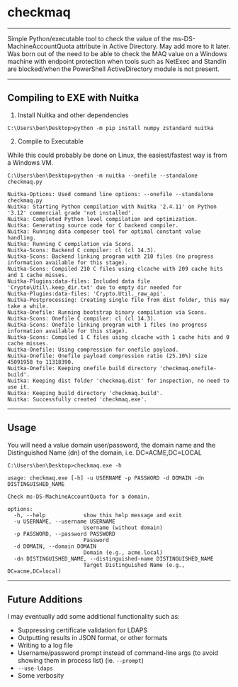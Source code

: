 # checkmaq
---

Simple Python/executable tool to check the value of the ms-DS-MachineAccountQuota attribute in Active Directory. May add more to it later. Was born out of the need to be able to check the MAQ value on a Windows machine with endpoint protection when tools such as NetExec and StandIn are blocked/when the PowerShell ActiveDirectory module is not present.

---

## Compiling to EXE with Nuitka

1. Install Nuitka and other dependencies
   
```
C:\Users\ben\Desktop>python -m pip install numpy zstandard nuitka
```

2. Compile to Executable

While this could probably be done on Linux, the easiest/fastest way is from a Windows VM.

```
C:\Users\ben\Desktop>python -m nuitka --onefile --standalone checkmaq.py

Nuitka-Options: Used command line options: --onefile --standalone checkmaq.py
Nuitka: Starting Python compilation with Nuitka '2.4.11' on Python '3.12' commercial grade 'not installed'.
Nuitka: Completed Python level compilation and optimization.
Nuitka: Generating source code for C backend compiler.
Nuitka: Running data composer tool for optimal constant value handling.
Nuitka: Running C compilation via Scons.
Nuitka-Scons: Backend C compiler: cl (cl 14.3).
Nuitka-Scons: Backend linking program with 210 files (no progress information available for this stage).
Nuitka-Scons: Compiled 210 C files using clcache with 209 cache hits and 1 cache misses.
Nuitka-Plugins:data-files: Included data file 'Crypto\Util\.keep_dir.txt' due to empty dir needed for
Nuitka-Plugins:data-files: 'Crypto.Util._raw_api'.
Nuitka-Postprocessing: Creating single file from dist folder, this may take a while.
Nuitka-Onefile: Running bootstrap binary compilation via Scons.
Nuitka-Scons: Onefile C compiler: cl (cl 14.3).
Nuitka-Scons: Onefile linking program with 1 files (no progress information available for this stage).
Nuitka-Scons: Compiled 1 C files using clcache with 1 cache hits and 0 cache misses.
Nuitka-Onefile: Using compression for onefile payload.
Nuitka-Onefile: Onefile payload compression ratio (25.10%) size 45091958 to 11318390.
Nuitka-Onefile: Keeping onefile build directory 'checkmaq.onefile-build'.
Nuitka: Keeping dist folder 'checkmaq.dist' for inspection, no need to use it.
Nuitka: Keeping build directory 'checkmaq.build'.
Nuitka: Successfully created 'checkmaq.exe'.
```

---

## Usage

You will need a value domain user/password, the domain name and the Distinguished Name (dn) of the domain, i.e. DC=ACME,DC=LOCAL

```
C:\Users\ben\Desktop>checkmaq.exe -h

usage: checkmaq.exe [-h] -u USERNAME -p PASSWORD -d DOMAIN -dn DISTINGUISHED_NAME

Check ms-DS-MachineAccountQuota for a domain.

options:
  -h, --help            show this help message and exit
  -u USERNAME, --username USERNAME
                        Username (without domain)
  -p PASSWORD, --password PASSWORD
                        Password
  -d DOMAIN, --domain DOMAIN
                        Domain (e.g., acme.local)
  -dn DISTINGUISHED_NAME, --distinguished-name DISTINGUISHED_NAME
                        Target Distinguished Name (e.g., DC=acme,DC=local)
```

---

## Future Additions

I may eventually add some additional functionality such as:

- Suppressing certificate validation for LDAPS
- Outputting results in JSON format, or other formats
- Writing to a log file
- Username/password prompt instead of command-line args (to avoid showing them in process list) (ie. `--prompt`)
- `--use-ldaps`
- Some verbosity

